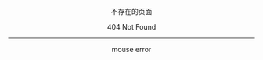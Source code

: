 
<p align="center">不存在的页面</p>
<p align="center">404 Not Found</p>

***


<p align="center">mouse error</p>
